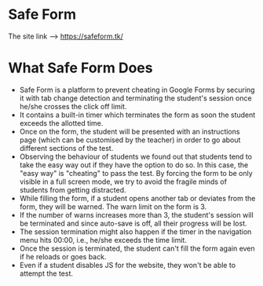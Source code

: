 # Safe Form
The site link --> https://safeform.tk/
# What Safe Form Does
- Safe Form is a platform to prevent cheating in Google Forms by securing it with tab change detection and terminating the student's session once he/she crosses the click off limit.
- It contains a built-in timer which terminates the form as soon the student exceeds the allotted time.
- Once on the form, the student will be presented with an instructions page (which can be customised by the teacher) in order to go about different sections of the test.
- Observing the behaviour of students we found out that students tend to take the easy way out if they have the option to do so. In this case, the "easy way" is "cheating" to pass the test. By forcing the form to be only visible in a full screen mode, we try to avoid the fragile minds of students from getting distracted.
- While filling the form, if a student opens another tab or deviates from the form, they will be warned. The warn limit on the form is 3.
- If the number of warns increases more than 3, the student's session will be terminated and since auto-save is off, all their progress will be lost.
- The session termination might also happen if the timer in the navigation menu hits 00:00, i.e., he/she exceeds the time limit.
- Once the session is terminated, the student can't fill the form again even if he reloads or goes back.
- Even if a student disables JS for the website, they won't be able to attempt the test.

